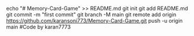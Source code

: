 echo "# Memory-Card-Game" >> README.md git init git add README.md git commit -m "first commit" git branch -M main git remote add origin https://github.com/karansoni773/Memory-Card-Game.git push -u origin main #Code by karan7773
